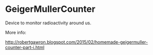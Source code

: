 GeigerMullerCounter
====

Device to monitor radioactivity around us.

More info:

http://robertgawron.blogspot.com/2015/02/homemade-geigermuller-counter-part-i.html

